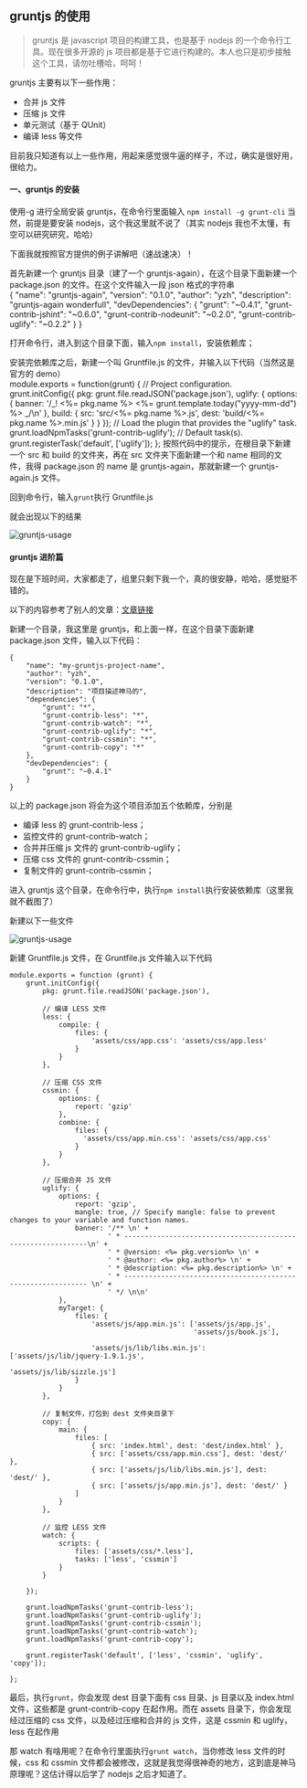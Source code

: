## gruntjs 的使用

> gruntjs 是 javascript 项目的构建工具，也是基于 nodejs 的一个命令行工具。现在很多开源的 js 项目都是基于它进行构建的。本人也只是初步接触这个工具，请勿吐槽哈，呵呵！

gruntjs 主要有以下一些作用：

- 合并 js 文件
- 压缩 js 文件
- 单元测试（基于 QUnit）
- 编译 less 等文件

目前我只知道有以上一些作用，用起来感觉很牛逼的样子，不过，确实是很好用，很给力。

#### 一、gruntjs 的安装

使用-g 进行全局安装 gruntjs，在命令行里面输入 `npm install -g grunt-cli` 当然，前提是要安装 nodejs，这个我这里就不说了（其实 nodejs 我也不太懂，有空可以研究研究，哈哈）

下面我就按照官方提供的例子讲解吧（速战速决）！

首先新建一个 gruntjs 目录（建了一个 gruntjs-again），在这个目录下面新建一个 package.json 的文件。在这个文件输入一段 json 格式的字符串   
 { "name": "gruntjs-again", "version": "0.1.0", "author": "yzh", "description": "gruntjs-again wonderfull", "devDependencies": { "grunt": "~0.4.1", "grunt-contrib-jshint": "~0.6.0", "grunt-contrib-nodeunit": "~0.2.0", "grunt-contrib-uglify": "~0.2.2" } }

打开命令行，进入到这个目录下面，输入`npm install`，安装依赖库；

安装完依赖库之后，新建一个叫 Gruntfile.js 的文件，并输入以下代码（当然这是官方的 demo）   
 module.exports = function(grunt) { // Project configuration. grunt.initConfig({ pkg: grunt.file.readJSON('package.json'), uglify: { options: { banner: '/_! <%= pkg.name %> <%= grunt.template.today("yyyy-mm-dd") %> _/\n' }, build: { src: 'src/<%= pkg.name %>.js', dest: 'build/<%= pkg.name %>.min.js' } } }); // Load the plugin that provides the "uglify" task. grunt.loadNpmTasks('grunt-contrib-uglify'); // Default task(s). grunt.registerTask('default', ['uglify']); }; 按照代码中的提示，在根目录下新建一个 src 和 build 的文件夹，再在 src 文件夹下面新建一个和 name 相同的文件，我得 package.json 的 name 是 gruntjs-again，那就新建一个 gruntjs-again.js 文件。

回到命令行，输入`grunt`执行 Gruntfile.js

就会出现以下的结果

![gruntjs-usage](./images/gruntjs-usage-1.png)

#### gruntjs 进阶篇

现在是下班时间，大家都走了，组里只剩下我一个，真的很安静，哈哈，感觉挺不错的。

以下的内容参考了别人的文章：[文章链接](http://www.cnblogs.com/zhepama/archive/2013/05/15/3080736.html)

新建一个目录，我这里是 gruntjs，和上面一样，在这个目录下面新建 package.json 文件，输入以下代码：

    {
    	"name": "my-gruntjs-project-name",
    	"author": "yzh",
    	"version": "0.1.0",
    	"description": "项目描述神马的",
    	"dependencies": {
    		"grunt": "*",
    		"grunt-contrib-less": "*",
    		"grunt-contrib-watch": "*",
    		"grunt-contrib-uglify": "*",
    		"grunt-contrib-cssmin": "*",
    		"grunt-contrib-copy": "*"
    	},
    	"devDependencies": {
    		"grunt": "~0.4.1"
    	}
    }

以上的 package.json 将会为这个项目添加五个依赖库，分别是

- 编译 less 的 grunt-contrib-less；
- 监控文件的 grunt-contrib-watch；
- 合并并压缩 js 文件的 grunt-contrib-uglify；
- 压缩 css 文件的 grunt-contrib-cssmin；
- 复制文件的 grunt-contrib-cssmin；

进入 gruntjs 这个目录，在命令行中，执行`npm install`执行安装依赖库（这里我就不截图了）

新建以下一些文件

![gruntjs-usage](./images/gruntjs-usage-1.png)

新建 Gruntfile.js 文件，在 Gruntfile.js 文件输入以下代码

    module.exports = function (grunt) {
        grunt.initConfig({
            pkg: grunt.file.readJSON('package.json'),

            // 编译 LESS 文件
            less: {
                compile: {
                    files: {
                        'assets/css/app.css': 'assets/css/app.less'
                    }
                }
            },

            // 压缩 CSS 文件
            cssmin: {
                options: {
                    report: 'gzip'
                },
                combine: {
                    files: {
                      'assets/css/app.min.css': 'assets/css/app.css'
                    }
                }
            },

            // 压缩合并 JS 文件
            uglify: {
                options: {
                    report: 'gzip',
                    mangle: true, // Specify mangle: false to prevent changes to your variable and function names.
                    banner: '/** \n' +
                            ' * -------------------------------------------------------------\n' +
                            ' * @version: <%= pkg.version%> \n' +
                            ' * @author: <%= pkg.author%> \n' +
                            ' * @description: <%= pkg.description%> \n' +
                            ' * ------------------------------------------------------------- \n' +
                            ' */ \n\n'
                },
                myTarget: {
                    files: {
                        'assets/js/app.min.js': ['assets/js/app.js',
                                                 'assets/js/book.js'],

                        'assets/js/lib/libs.min.js': ['assets/js/lib/jquery-1.9.1.js',
                                                      'assets/js/lib/sizzle.js']
                    }
                }
            },

            // 复制文件，打包到 dest 文件夹目录下
            copy: {
                main: {
                    files: [
                        { src: 'index.html', dest: 'dest/index.html' },
                        { src: ['assets/css/app.min.css'], dest: 'dest/' },
                        { src: ['assets/js/lib/libs.min.js'], dest: 'dest/' },
                        { src: ['assets/js/app.min.js'], dest: 'dest/' }
                    ]
                }
            },

            // 监控 LESS 文件
            watch: {
                scripts: {
                    files: ['assets/css/*.less'],
                    tasks: ['less', 'cssmin']
                }
            }

        });

        grunt.loadNpmTasks('grunt-contrib-less');
        grunt.loadNpmTasks('grunt-contrib-uglify');
        grunt.loadNpmTasks('grunt-contrib-cssmin');
        grunt.loadNpmTasks('grunt-contrib-watch');
        grunt.loadNpmTasks('grunt-contrib-copy');

        grunt.registerTask('default', ['less', 'cssmin', 'uglify', 'copy']);

    };

最后，执行`grunt`，你会发现 dest 目录下面有 css 目录、js 目录以及 index.html 文件，这些都是 grunt-contrib-copy 在起作用。而在 assets 目录下，你会发现经过压缩的 css 文件，以及经过压缩和合并的 js 文件，这是 cssmin 和 uglify，less 在起作用

那 watch 有啥用呢？在命令行里面执行`grunt watch`，当你修改 less 文件的时候，css 和 cssmin 文件都会被修改，这就是我觉得很神奇的地方，这到底是神马原理呢？这估计得以后学了 nodejs 之后才知道了。
